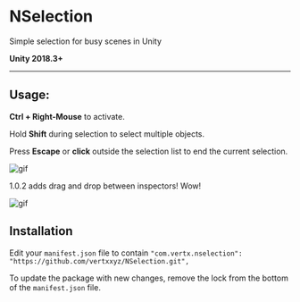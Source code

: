 # NSelection
Simple selection for busy scenes in Unity

**Unity 2018.3+**

----
## Usage:
**Ctrl + Right-Mouse** to activate.

Hold **Shift** during selection to select multiple objects.

Press **Escape** or **click** outside the selection list to end the current selection.

![gif](http://vertx.xyz/Images/NSelection/nSelection4.gif)

1.0.2 adds drag and drop between inspectors! Wow!

![gif](http://vertx.xyz/Images/NSelection/nSelectionDragging.gif)

## Installation
Edit your `manifest.json` file to contain `"com.vertx.nselection": "https://github.com/vertxxyz/NSelection.git",`

To update the package with new changes, remove the lock from the bottom of the `manifest.json` file.
